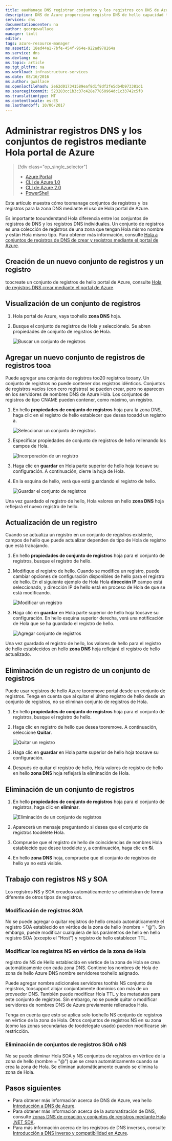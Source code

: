 ```yaml
---
title: aaaManage DNS registrar conjuntos y los registros con DNS de Azure | Documentos de Microsoft
description: DNS de Azure proporciona registro DNS de hello capacidad toomanage establece y registra al hospedar el dominio.
services: dns
documentationcenter: na
author: georgewallace
manager: timlt
editor: 
tags: azure-resource-manager
ms.assetid: 18ed44a1-7bfe-454f-964e-922ad978264a
ms.service: dns
ms.devlang: na
ms.topic: article
ms.tgt_pltfrm: na
ms.workload: infrastructure-services
ms.date: 08/16/2016
ms.author: gwallace
ms.openlocfilehash: 2e62d017341589eaf8d1f8df2fe5db4b973381d1
ms.sourcegitcommit: 523283cc1b3c37c428e77850964dc1c33742c5f0
ms.translationtype: MT
ms.contentlocale: es-ES
ms.lasthandoff: 10/06/2017
---
```

# <a name="manage-dns-records-and-record-sets-by-using-hello-azure-portal"></a>Administrar registros DNS y los conjuntos de registros mediante Hola portal de Azure

> [!div class="op_single_selector"]
> * [Azure Portal](dns-operations-recordsets-portal.md)
> * [CLI de Azure 1.0](dns-operations-recordsets-cli-nodejs.md)
> * [CLI de Azure 2.0](dns-operations-recordsets-cli.md)
> * [PowerShell](dns-operations-recordsets.md)

Este artículo muestra cómo toomanage conjuntos de registros y los registros para la zona DNS mediante el uso de Hola portal de Azure.

Es importante toounderstand Hola diferencia entre los conjuntos de registros de DNS y los registros DNS individuales. Un conjunto de registros es una colección de registros de una zona que tengan Hola mismo nombre y están Hola mismo tipo. Para obtener más información, consulte [Hola a conjuntos de registros de DNS de crear y registros mediante el portal de Azure](dns-getstarted-create-recordset-portal.md).

## <a name="create-a-new-record-set-and-record"></a>Creación de un nuevo conjunto de registros y un registro

toocreate un conjunto de registros de hello portal de Azure, consulte [Hola de registros DNS crear mediante el portal de Azure](dns-getstarted-create-recordset-portal.md).

## <a name="view-a-record-set"></a>Visualización de un conjunto de registros

1. Hola portal de Azure, vaya toohello **zona DNS** hoja.
2. Busque el conjunto de registros de Hola y selecciónelo. Se abren propiedades de conjunto de registros de Hola.

    ![Buscar un conjunto de registros](./media/dns-operations-recordsets-portal/searchset500.png)

## <a name="add-a-new-record-tooa-record-set"></a>Agregar un nuevo conjunto de registros de registros tooa

Puede agregar una conjunto de registros too20 registros tooany. Un conjunto de registros no puede contener dos registros idénticos. Conjuntos de registros vacíos (con cero registros) se pueden crear, pero no aparecen en los servidores de nombres DNS de Azure Hola. Los conjuntos de registros de tipo CNAME pueden contener, como máximo, un registro.

1. En hello **propiedades de conjunto de registros** hoja para la zona DNS, haga clic en el registro de hello establecer que desea tooadd un registro a.

    ![Seleccionar un conjunto de registros](./media/dns-operations-recordsets-portal/selectset500.png)

2. Especificar propiedades de conjunto de registros de hello rellenando los campos de Hola.

    ![Incorporación de un registro](./media/dns-operations-recordsets-portal/addrecord500.png)

3. Haga clic en **guardar** en Hola parte superior de hello hoja toosave su configuración. A continuación, cierre la hoja de Hola.
4. En la esquina de hello, verá que está guardando el registro de hello.

    ![Guardar el conjunto de registros](./media/dns-operations-recordsets-portal/saving150.png)

Una vez guardado el registro de hello, Hola valores en hello **zona DNS** hoja reflejará el nuevo registro de hello.

## <a name="update-a-record"></a>Actualización de un registro

Cuando se actualiza un registro en un conjunto de registros existente, campos de hello que puede actualizar dependen de tipo de Hola de registro que está trabajando.

1. En hello **propiedades de conjunto de registros** hoja para el conjunto de registros, busque el registro de hello.
2. Modifique el registro de hello. Cuando se modifica un registro, puede cambiar opciones de configuración disponibles de hello para el registro de hello. En el siguiente ejemplo de Hola Hola **dirección IP** campo está seleccionado, y dirección IP de hello está en proceso de Hola de que se está modificando.

    ![Modificar un registro](./media/dns-operations-recordsets-portal/modifyrecord500.png)

3. Haga clic en **guardar** en Hola parte superior de hello hoja toosave su configuración. En hello esquina superior derecha, verá una notificación de Hola que se ha guardado el registro de hello.

    ![Agregar conjunto de registros](./media/dns-operations-recordsets-portal/saved150.png)

Una vez guardado el registro de hello, los valores de hello para el registro de hello establecidos en hello **zona DNS** hoja reflejará el registro de hello actualizado.

## <a name="remove-a-record-from-a-record-set"></a>Eliminación de un registro de un conjunto de registros

Puede usar registros de hello Azure tooremove portal desde un conjunto de registros. Tenga en cuenta que al quitar el último registro de hello desde un conjunto de registros, no se eliminan conjunto de registros de Hola.

1. En hello **propiedades de conjunto de registros** hoja para el conjunto de registros, busque el registro de hello.
2. Haga clic en registro de hello que desea tooremove. A continuación, seleccione **Quitar**.

    ![Quitar un registro](./media/dns-operations-recordsets-portal/removerecord500.png)

3. Haga clic en **guardar** en Hola parte superior de hello hoja toosave su configuración.
4. Después de quitar el registro de hello, Hola valores de registro de hello en hello **zona DNS** hoja reflejará la eliminación de Hola.

## <a name="delete"></a>Eliminación de un conjunto de registros

1. En hello **propiedades de conjunto de registros** hoja para el conjunto de registros, haga clic en **eliminar**.

    ![Eliminación de un conjunto de registros](./media/dns-operations-recordsets-portal/deleterecordset500.png)

2. Aparecerá un mensaje preguntando si desea que el conjunto de registros toodelete Hola.
3. Compruebe que el registro de hello de coincidencias de nombres Hola establecido que desee toodelete y, a continuación, haga clic en **Sí**.
4. En hello **zona DNS** hoja, compruebe que el conjunto de registros de hello ya no está visible.

## <a name="work-with-ns-and-soa-records"></a>Trabajo con registros NS y SOA

Los registros NS y SOA creados automáticamente se administran de forma diferente de otros tipos de registros.

### <a name="modify-soa-records"></a>Modificación de registros SOA

No se puede agregar o quitar registros de hello creado automáticamente el registro SOA establecido en vértice de la zona de hello (nombre = "@"). Sin embargo, puede modificar cualquiera de los parámetros de hello en hello registro SOA (excepto el "Host") y registro de hello establecer TTL.

### <a name="modify-ns-records-at-hello-zone-apex"></a>Modificar los registros NS en vértice de la zona de Hola

registro de NS de Hello establecido en vértice de la zona de Hola se crea automáticamente con cada zona DNS. Contiene los nombres de Hola de zona de hello Azure DNS nombre servidores toohello asignado.

Puede agregar nombre adicionales servidores toothis NS conjunto de registros, toosupport alojar conjuntamente dominios con más de un proveedor DNS. También puede modificar Hola TTL y los metadatos para este conjunto de registros. Sin embargo, no se puede quitar o modificar servidores de nombres DNS de Azure previamente rellenados Hola.

Tenga en cuenta que esto se aplica solo toohello NS conjunto de registros en vértice de la zona de Hola. Otros conjuntos de registros NS en su zona (como las zonas secundarias de toodelegate usado) pueden modificarse sin restricción.

### <a name="delete-soa-or-ns-record-sets"></a>Eliminación de conjuntos de registros SOA o NS

No se puede eliminar Hola SOA y NS conjuntos de registros en vértice de la zona de hello (nombre = "@") que se crean automáticamente cuando se crea la zona de Hola. Se eliminan automáticamente cuando se elimina la zona de Hola.

## <a name="next-steps"></a>Pasos siguientes

* Para obtener más información acerca de DNS de Azure, vea hello [Introducción a DNS de Azure](dns-overview.md).
* Para obtener más información acerca de la automatización de DNS, consulte [zonas DNS de creación y conjuntos de registros mediante Hola .NET SDK](dns-sdk.md).
* Para más información acerca de los registros de DNS inversos, consulte [Introducción a DNS inverso y compatibilidad en Azure](dns-reverse-dns-overview.md).
